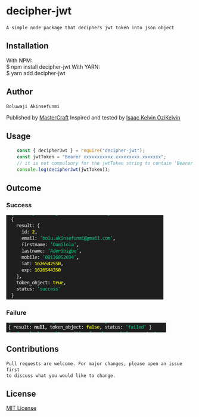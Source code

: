 # decipher-jwt
    A simple node package that deciphers jwt token into json object

## Installation
With NPM: <br>
     $ npm install decipher-jwt
With YARN: <br>
     $ yarn add decipher-jwt

## Author
    Boluwaji Akinsefunmi
Published by [MasterCraft](https://github.com/IAmMasterCraft/)
    Inspired and tested by 
[Isaac Kelvin OziKelvin](https://github.com/ozikelvin)

## Usage
```javascript
    const { decipherJwt } = require("decipher-jwt");
    const jwtToken = "Bearer xxxxxxxxxxx.xxxxxxxxx.xxxxxxx";
    // it is not compulsory for the jwtToken string to contain 'Bearer' keyword
    console.log(decipherJwt(jwtToken));
```

## Outcome
### Success
<img src="images/success.png"> <br>
### Failure
<img src="images/failure.png">

## Contributions
    Pull requests are welcome. For major changes, please open an issue first 
    to discuss what you would like to change.

## License
[MIT License](./LICENSE)